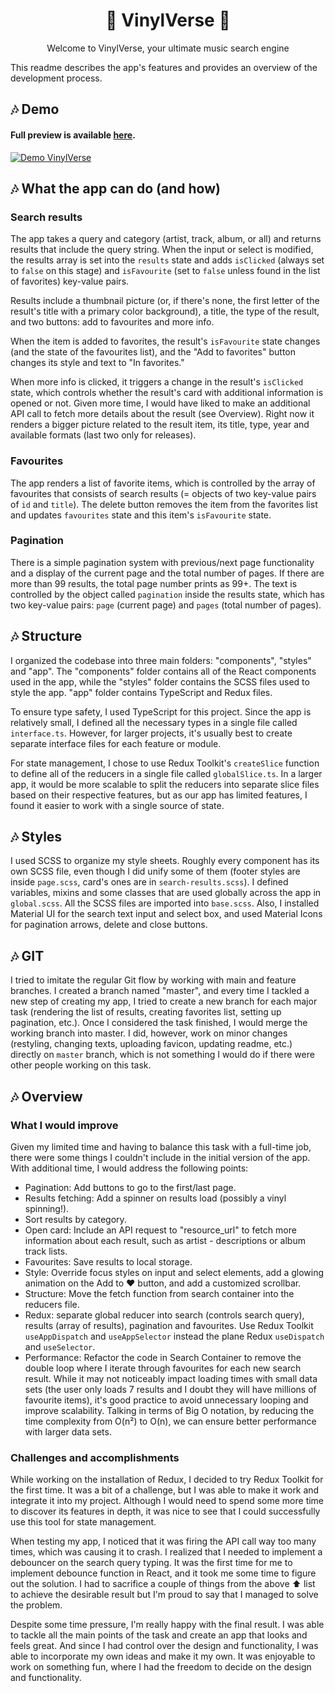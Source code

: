 <h1 align="center">🎺 VinylVerse 🎺</h1>

<p align="center">
Welcome to VinylVerse, your ultimate music search engine

This readme describes the app's features and provides an overview of the development process.

</p>

## 🎶 Demo

#### Full preview is available [here](https://sofiaborovskaia.github.io/vinylverse/).

[![Demo VinylVerse](https://media.giphy.com/media/v1.Y2lkPTc5MGI3NjExZDYwZjA2ZTAxYjM5MmNmZWYzN2M4MTFkMzZkNDgzMDE2MWZmZGIxNyZlcD12MV9pbnRlcm5hbF9naWZzX2dpZklkJmN0PWc/yy42zBHuOSyRjDFwSf/giphy.gif)](https://sofiaborovskaia.github.io/vinylverse)

## 🎶 What the app can do (and how)

### Search results

The app takes a query and category (artist, track, album, or all) and returns results that include the query string. When the input or select is modified, the results array is set into the `results` state and adds `isClicked` (always set to `false` on this stage) and `isFavourite` (set to `false` unless found in the list of favorites) key-value pairs.

Results include a thumbnail picture (or, if there's none, the first letter of the result's title with a primary color background), a title, the type of the result, and two buttons: add to favourites and more info.

When the item is added to favorites, the result's `isFavourite` state changes (and the state of the favourites list), and the "Add to favorites" button changes its style and text to "In favorites."

When more info is clicked, it triggers a change in the result's `isClicked` state, which controls whether the result's card with additional information is opened or not. Given more time, I would have liked to make an additional API call to fetch more details about the result (see Overview). Right now it renders a bigger picture related to the result item, its title, type, year and available formats (last two only for releases).

### Favourites

The app renders a list of favorite items, which is controlled by the array of favourites that consists of search results (= objects of two key-value pairs of `id` and `title`). The delete button removes the item from the favorites list and updates `favourites` state and this item's `isFavourite` state.

### Pagination

There is a simple pagination system with previous/next page functionality and a display of the current page and the total number of pages. If there are more than 99 results, the total page number prints as 99+. The text is controlled by the object called `pagination` inside the results state, which has two key-value pairs: `page` (current page) and `pages` (total number of pages).

## 🎶 Structure

I organized the codebase into three main folders: "components", "styles" and "app". The "components" folder contains all of the React components used in the app, while the "styles" folder contains the SCSS files used to style the app. "app" folder contains TypeScript and Redux files.

To ensure type safety, I used TypeScript for this project. Since the app is relatively small, I defined all the necessary types in a single file called `interface.ts`. However, for larger projects, it's usually best to create separate interface files for each feature or module.

For state management, I chose to use Redux Toolkit's `createSlice` function to define all of the reducers in a single file called `globalSlice.ts`. In a larger app, it would be more scalable to split the reducers into separate slice files based on their respective features, but as our app has limited features, I found it easier to work with a single source of state.

## 🎶 Styles

I used SCSS to organize my style sheets. Roughly every component has its own SCSS file, even though I did unify some of them (footer styles are inside `page.scss`, card's ones are in `search-results.scss`). I defined variables, mixins and some classes that are used globally across the app in `global.scss`. All the SCSS files are imported into `base.scss`. Also, I installed Material UI for the search text input and select box, and used Material Icons for pagination arrows, delete and close buttons.

## 🎶 GIT

I tried to imitate the regular Git flow by working with main and feature branches. I created a branch named "master", and every time I tackled a new step of creating my app, I tried to create a new branch for each major task (rendering the list of results, creating favorites list, setting up pagination, etc.). Once I considered the task finished, I would merge the working branch into master. I did, however, work on minor changes (restyling, changing texts, uploading favicon, updating readme, etc.) directly on `master` branch, which is not something I would do if there were other people working on this task.

## 🎶 Overview

### What I would improve

Given my limited time and having to balance this task with a full-time job, there were some things I couldn't include in the initial version of the app. With additional time, I would address the following points:

- Pagination: Add buttons to go to the first/last page.
- Results fetching: Add a spinner on results load (possibly a vinyl spinning!).
- Sort results by category.
- Open card: Include an API request to "resource_url" to fetch more information about each result, such as artist - descriptions or album track lists.
- Favourites: Save results to local storage.
- Style: Override focus styles on input and select elements, add a glowing animation on the Add to ❤️ button, and add a customized scrollbar.
- Structure: Move the fetch function from search container into the reducers file.
- Redux: separate global reducer into search (controls search query), results (array of results), pagination and favourites. Use Redux Toolkit `useAppDispatch` and `useAppSelector` instead the plane Redux `useDispatch` and `useSelector`.
- Performance: Refactor the code in Search Container to remove the double loop where I iterate through favourites for each new search result. While it may not noticeably impact loading times with small data sets (the user only loads 7 results and I doubt they will have millions of favourite items), it's good practice to avoid unnecessary looping and improve scalability. Talking in terms of Big O notation, by reducing the time complexity from O(n²) to O(n), we can ensure better performance with larger data sets.

### Challenges and accomplishments

While working on the installation of Redux, I decided to try Redux Toolkit for the first time. It was a bit of a challenge, but I was able to make it work and integrate it into my project. Although I would need to spend some more time to discover its features in depth, it was nice to see that I could successfully use this tool for state management.

When testing my app, I noticed that it was firing the API call way too many times, which was causing it to crash. I realized that I needed to implement a debouncer on the search query typing. It was the first time for me to implement debounce function in React, and it took me some time to figure out the solution. I had to sacrifice a couple of things from the above ⬆️ list to achieve the desirable result but I'm proud to say that I managed to solve the problem.

Despite some time pressure, I'm really happy with the final result. I was able to tackle all the main points of the task and create an app that looks and feels great. And since I had control over the design and functionality, I was able to incorporate my own ideas and make it my own. It was enjoyable to work on something fun, where I had the freedom to decide on the design and functionality.
